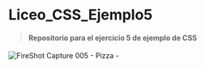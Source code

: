 # Liceo_CSS_Ejemplo5
> #### Repositorio para el ejercicio 5 de ejemplo de CSS
![FireShot Capture 005 - Pizza - ](https://github.com/E7OY/Liceo_CSS_Ejemplo5/assets/102689282/2a43663a-18dd-4124-9791-78607e03c5d8)
